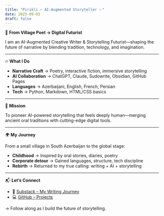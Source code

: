```yaml
---
title: "Pirikli – AI-Augmented Storyteller ✨"
date: 2025-09-03
draft: false
---
```

🌱 **From Village Poet → Digital Futurist**

I am an AI-Augmented Creative Writer & Storytelling Futurist—shaping the future of narrative by blending tradition, technology, and imagination.

---

🔥 **What I Do**

- **Narrative Craft** → Poetry, interactive fiction, immersive storytelling  
- **AI Collaboration** → ChatGPT, Claude, Sudowrite, Obsidian, GitHub Pages  
- **Languages** → Azerbaijani, English, French, Persian  
- **Tech** → Python, Markdown, HTML/CSS basics

---

🚀 **Mission**

To pioneer AI-powered storytelling that feels deeply human—merging ancient oral traditions with cutting-edge digital tools.

---

🌍 **My Journey**

From a small village in South Azerbaijan to the global stage:

- **Childhood** → Inspired by oral stories, diaries, poetry  
- **Corporate detour** → Gained languages, structure, tech discipline  
- **Rebirth** → Returned to my true calling: writing + AI + storytelling

---

📬 **Let’s Connect**

- 📝 [Substack – My Writing Journey](https://substack.com/)  
- 💻 [GitHub – Projects](https://github.com/pirikli)

→ Follow along as I build the future of storytelling.
